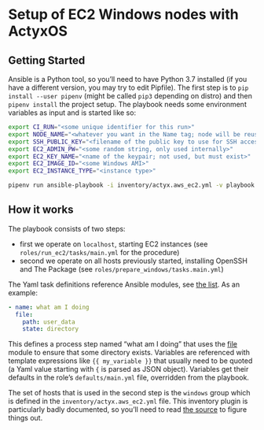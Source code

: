 # Setup of EC2 Windows nodes with ActyxOS

## Getting Started

Ansible is a Python tool, so you’ll need to have Python 3.7 installed (if you have a different version, you may try to edit Pipfile).
The first step is to `pip install --user pipenv` (might be called `pip3` depending on distro) and then `pipenv install` the project setup.
The playbook needs some environment variables as input and is started like so:

```bash
export CI_RUN="<some unique identifier for this run>"
export NODE_NAME="<whatever you want in the Name tag; node will be reused if existing is found>"
export SSH_PUBLIC_KEY="<filename of the public key to use for SSH access>"
export EC2_ADMIN_PW="<some random string, only used internally>"
export EC2_KEY_NAME="<name of the keypair; not used, but must exist>"
export EC2_IMAGE_ID="<some Windows AMI>"
export EC2_INSTANCE_TYPE="<instance type>"

pipenv run ansible-playbook -i inventory/actyx.aws_ec2.yml -v playbook.yml
```

## How it works

The playbook consists of two steps:

- first we operate on `localhost`, starting EC2 instances (see `roles/run_ec2/tasks/main.yml` for the procedure)
- second we operate on all hosts previously started, installing OpenSSH and The Package (see `roles/prepare_windows/tasks.main.yml`)

The Yaml task definitions reference Ansible modules, see [the list](https://docs.ansible.com/ansible/2.8/modules/list_of_all_modules.html).
As an example:

```yaml
- name: what am I doing
  file:
    path: user_data
    state: directory
```

This defines a process step named “what am I doing” that uses the [file](https://docs.ansible.com/ansible/2.8/modules/file_module.html#file-module) module to ensure that some directory exists.
Variables are referenced with template expressions like `{{ my_variable }}` that usually need to be quoted (a Yaml value starting with `{` is parsed as JSON object).
Variables get their defaults in the role’s `defaults/main.yml` file, overridden from the playbook.

The set of hosts that is used in the second step is the `windows` group which is defined in the `inventory/actyx.aws_ec2.yml` file.
This inventory plugin is particularly badly documented, so you’ll need to read [the source](https://github.com/alibaba/ansible-provider-docs/blob/master/lib/ansible/plugins/inventory/aws_ec2.py#L466) to figure things out.

